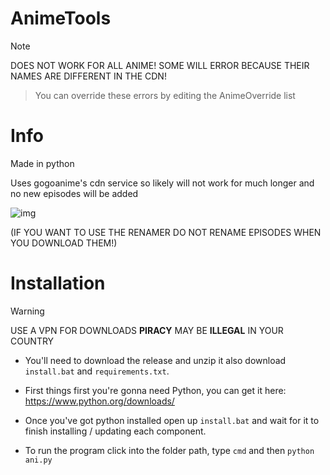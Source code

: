 # AnimeTools

> [!NOTE]
> DOES NOT WORK FOR ALL ANIME! SOME WILL ERROR BECAUSE THEIR NAMES ARE DIFFERENT IN THE CDN!

>
> You can override these errors by editing the AnimeOverride list

# Info

Made in python

Uses gogoanime's cdn service so likely will not work for much longer and no new episodes will be added

![img](https://github.com/user-attachments/assets/b981e271-e3c9-4021-a464-96096ed7c4f7)

(IF YOU WANT TO USE THE RENAMER DO NOT RENAME EPISODES WHEN YOU DOWNLOAD THEM!)

# Installation
>[!WARNING]
>USE A VPN FOR DOWNLOADS **PIRACY** MAY BE **ILLEGAL** IN YOUR COUNTRY

- You'll need to download the release and unzip it also download `install.bat` and `requirements.txt`.

- First things first you're gonna need Python, you can get it here: https://www.python.org/downloads/

- Once you've got python installed open up `install.bat` and wait for it to finish installing / updating each component.

- To run the program click into the folder path, type `cmd` and then `python ani.py`
